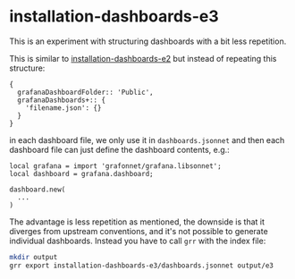 # installation-dashboards-e3

This is an experiment with structuring dashboards with a bit less repetition.

This is similar to [installation-dashboards-e2](../installation-dashboards-e2/)
but instead of repeating this structure:

``` jsonnet
{
  grafanaDashboardFolder:: 'Public',
  grafanaDashboards+:: {
    'filename.json': {}
  }
}
```

in each dashboard file, we only use it in `dashboards.jsonnet` and then each
dashboard file can just define the dashboard contents, e.g.:

``` jsonnet
local grafana = import 'grafonnet/grafana.libsonnet';
local dashboard = grafana.dashboard;

dashboard.new(
  ...
)
```

The advantage is less repetition as mentioned, the downside is that it diverges
from upstream conventions, and it's not possible to generate individual
dashboards. Instead you have to call `grr` with the index file:

``` sh
mkdir output
grr export installation-dashboards-e3/dashboards.jsonnet output/e3
```
